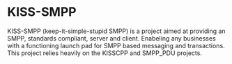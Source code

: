 KISS-SMPP
=========

KISS-SMPP (keep-it-simple-stupid SMPP) is a project aimed at providing an SMPP, standards compliant, server and client. Enabeling any businesses with a functioning launch pad for SMPP based messaging and transactions.
This project relies heavily on the KISSCPP and SMPP_PDU projects.

